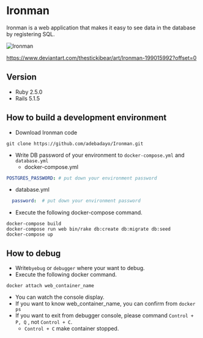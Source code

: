 # Ironman

Ironman is a web application that makes it easy to see data in the database by registering SQL.

![Ironman](https://pre00.deviantart.net/4c98/th/pre/i/2011/057/7/3/ironman_by_thestickibear-d3ahlq0.jpg)

https://www.deviantart.com/thestickibear/art/Ironman-199015992?offset=0


## Version

- Ruby 2.5.0
- Rails 5.1.5

## How to build a development environment

- Download Ironman code

```
git clone https://github.com/adebadayo/Ironman.git
```

- Write DB password of your environment to `docker-compose.yml` and `database.yml`
  - docker-compose.yml
```yml
POSTGRES_PASSWORD: # put down your environment password
```
  - database.yml
```yml
  password:  # put down your environment password
```

- Execute the following docker-compose command.
```
docker-compose build
docker-compose run web bin/rake db:create db:migrate db:seed
docker-compose up
```

## How to debug
- Write`byebug` or `debugger` where your want to debug.
- Execute the following docker command.
```
docker attach web_container_name
```
  - You can watch the console display.
- If you want to know web_container_name, you can confirm from `docker ps`
- If you want to exit from debugger console, please command `Control + P, Q` , not `Control + C`.
  - `Control + C` make container stopped.
